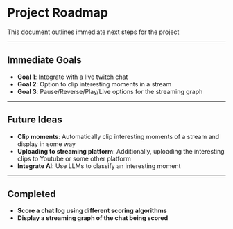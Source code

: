 # Project Roadmap

This document outlines immediate next steps for the project

---

## Immediate Goals

- **Goal 1**: Integrate with a live twitch chat
- **Goal 2**: Option to clip interesting moments in a stream
- **Goal 3**: Pause/Reverse/Play/Live options for the streaming graph

---

## Future Ideas

- **Clip moments**: Automatically clip interesting moments of a stream and display in some way
- **Uploading to streaming platform**: Additionally, uploading the interesting clips to Youtube or some other platform
- **Integrate AI**: Use LLMs to classify an interesting moment

---

## Completed

- **Score a chat log using different scoring algorithms**
- **Display a streaming graph of the chat being scored**
